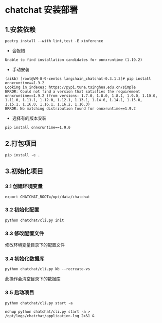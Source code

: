 # chatchat 安装部署
## 1.安装依赖
```
poetry install --with lint,test -E xinference
```
- 会报错 
```
Unable to find installation candidates for onnxruntime (1.19.2)
```
- 手动安装
```
(aikb) [root@VM-0-9-centos langchain_chatchat-0.3.1.3]# pip install onnxruntime==1.9.2
Looking in indexes: https://pypi.tuna.tsinghua.edu.cn/simple
ERROR: Could not find a version that satisfies the requirement onnxruntime==1.9.2 (from versions: 1.7.0, 1.8.0, 1.8.1, 1.9.0, 1.10.0, 1.11.0, 1.11.1, 1.12.0, 1.12.1, 1.13.1, 1.14.0, 1.14.1, 1.15.0, 1.15.1, 1.16.0, 1.16.1, 1.16.2, 1.16.3)
ERROR: No matching distribution found for onnxruntime==1.9.2
```
- 选择有的版本安装
```
pip install onnxruntime==1.9.0
```
## 2.打包项目
```
pip install -e .
```

## 3.初始化项目
### 3.1 创建环境变量
``` 
export CHATCHAT_ROOT=/opt/data/chatchat
```
### 3.2 初始化配置
```
python chatchat/cli.py init
```
### 3.3 修改配置文件
修改环境变量目录下的配置文件
### 3.4 初始化数据库
``` 
python chatchat/cli.py kb --recreate-vs
```
此操作会清空目录下的数据库
### 3.5 启动项目
```
python chatchat/cli.py start -a

nohup python chatchat/cli.py start -a > /opt/logs/chatchat/application.log 2>&1 &
```